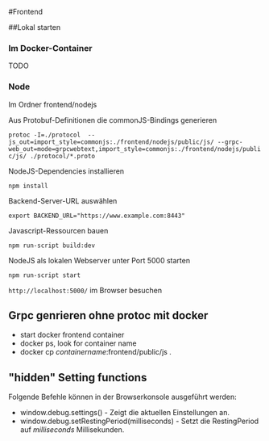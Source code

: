 
#Frontend

##Lokal starten

### Im Docker-Container

TODO

### Node

Im Ordner frontend/nodejs

Aus Protobuf-Definitionen die commonJS-Bindings generieren

`protoc -I=./protocol  --js_out=import_style=commonjs:./frontend/nodejs/public/js/ --grpc-web_out=mode=grpcwebtext,import_style=commonjs:./frontend/nodejs/public/js/ ./protocol/*.proto`

NodeJS-Dependencies installieren

`npm install`

Backend-Server-URL auswählen

`export BACKEND_URL="https://www.example.com:8443"`

Javascript-Ressourcen bauen

`npm run-script build:dev`

NodeJS als lokalen Webserver unter Port 5000 starten

`npm run-script start`

`http://localhost:5000/` im Browser besuchen

## Grpc genrieren ohne protoc mit docker

- start docker frontend container
- docker ps, look for container name
- docker cp $container name$:frontend/public/js .

## "hidden" Setting functions

Folgende Befehle können in der Browserkonsole ausgeführt werden:

- window.debug.settings() - Zeigt die aktuellen Einstellungen an.
- window.debug.setRestingPeriod(milliseconds) - Setzt die RestingPeriod auf $milliseconds$ Millisekunden.
